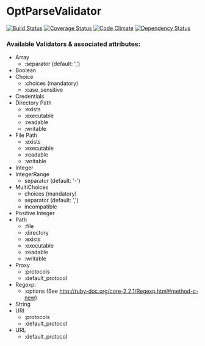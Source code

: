 OptParseValidator
=================

[![Build Status](https://img.shields.io/travis/wpscanteam/OptParseValidator.svg)](https://travis-ci.org/wpscanteam/OptParseValidator)
[![Coverage Status](https://img.shields.io/coveralls/wpscanteam/OptParseValidator.svg)](https://coveralls.io/r/wpscanteam/OptParseValidator?branch=master)
[![Code Climate](https://img.shields.io/codeclimate/github/wpscanteam/OptParseValidator.svg)](https://codeclimate.com/github/wpscanteam/OptParseValidator)
[![Dependency Status](https://img.shields.io/gemnasium/wpscanteam/OptParseValidator.svg)](https://gemnasium.com/wpscanteam/OptParseValidator)


### Available Validators & associated attributes:
- Array
  - :separator (default: ',')
- Boolean
- Choice
  - :choices (mandatory)
  - :case_sensitive
- Credentials
- Directory Path
  - :exists
  - :executable
  - :readable
  - :writable
- File Path
  - :exists
  - :executable
  - :readable
  - :writable
- Integer
- IntegerRange
  - separator (default: '-')
- MultiChoices
  - choices (mandatory)
  - separator (default: ',')
  - incompatible
- Positive Integer
- Path
  - :file
  - :directory
  - :exists
  - :executable
  - :readable
  - :writable
- Proxy
  - :protocols
  - :default_protocol
- Regexp:
  - :options (See http://ruby-doc.org/core-2.2.1/Regexp.html#method-c-new)
- String
- URI
  - :protocols
  - :default_protocol
- URL
  - :default_protocol
